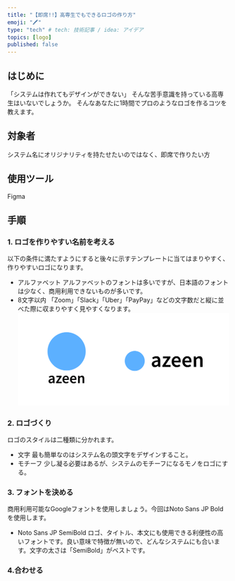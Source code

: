 ```yaml
---
title: "【即席!!】高専生でもできるロゴの作り方"
emoji: "🖍️"
type: "tech" # tech: 技術記事 / idea: アイデア
topics: [logo]
published: false
---
```

## はじめに
「システムは作れてもデザインができない」
そんな苦手意識を持っている高専生はいないでしょうか。
そんなあなたに1時間でプロのようなロゴを作るコツを教えます。

## 対象者
システム名にオリジナリティを持たせたいのではなく、即席で作りたい方

## 使用ツール
Figma

## 手順
### 1. ロゴを作りやすい名前を考える
以下の条件に満たすようにすると後々に示すテンプレートに当てはまりやすく、作りやすいロゴになります。
- アルファベット
アルファベットのフォントは多いですが、日本語のフォントは少なく、商用利用できないものが多いです。
- 8文字以内
「Zoom」「Slack」「Uber」「PayPay」などの文字数だと縦に並べた際に収まりやすく見やすくなります。
![例：azeenというシステム名に決めた場合](../images/making-logo/1.png)

### 2. ロゴづくり
ロゴのスタイルは二種類に分かれます。
- 文字
最も簡単なのはシステム名の頭文字をデザインすること。
- モチーフ
少し凝る必要はあるが、システムのモチーフになるモノをロゴにする。

### 3. フォントを決める
商用利用可能なGoogleフォントを使用しましょう。今回はNoto Sans JP Boldを使用します。
- Noto Sans JP SemiBold
ロゴ、タイトル、本文にも使用できる利便性の高いフォントです。良い意味で特徴が無いので、どんなシステムにも合います。文字の太さは「SemiBold」がベストです。

### 4.合わせる
